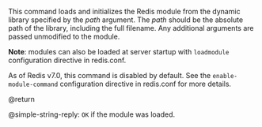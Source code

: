 This command loads and initializes the Redis module from the dynamic library specified by the _path_ argument.
The _path_ should be the absolute path of the library, including the full filename.
Any additional arguments are passed unmodified to the module.

**Note**: modules can also be loaded at server startup with `loadmodule` configuration directive in redis.conf.

As of Redis v7.0, this command is disabled by default.
See the `enable-module-command` configuration directive in redis.conf for more details.

@return

@simple-string-reply: `OK` if the module was loaded.
